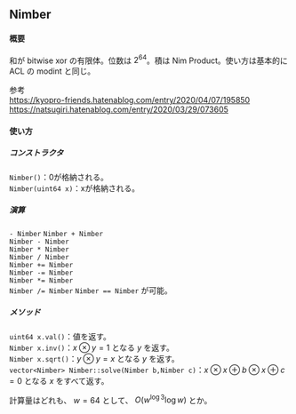 ## Nimber

#### 概要

和が bitwise xor の有限体。位数は $2^{64}$。積は Nim Product。使い方は基本的に ACL の modint と同じ。  

参考  
https://kyopro-friends.hatenablog.com/entry/2020/04/07/195850  
https://natsugiri.hatenablog.com/entry/2020/03/29/073605  

#### 使い方
##### コンストラクタ
`Nimber()`：0が格納される。  
`Nimber(uint64 x)`：xが格納される。  

##### 演算
`- Nimber`
`Nimber + Nimber`<br>
`Nimber - Nimber`<br>
`Nimber * Nimber`  
`Nimber / Nimber`  
`Nimber += Nimber`  
`Nimber -= Nimber`  
`Nimber *= Nimber`  
`Nimber /= Nimber`
`Nimber == Nimber`
が可能。  

##### メソッド
`uint64 x.val()`：値を返す。  
`Nimber x.inv()`：$x\otimes y=1$ となる $y$ を返す。  
`Nimber x.sqrt()`：$y \otimes y = x$ となる $y$ を返す。  
`vector<Nimber> Nimber::solve(Nimber b,Nimber c)`：$x\otimes x \oplus b \otimes x \oplus c = 0$ となる $x$ をすべて返す。  

計算量はどれも、 $w=64$ として、 $O(w^{\log 3}\log w)$ とか。  


